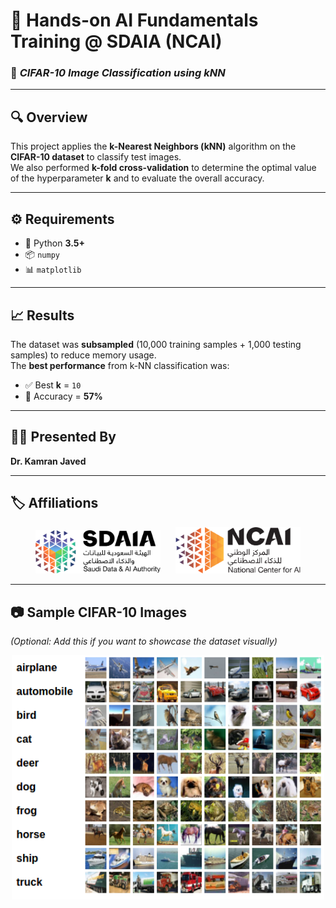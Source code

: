 # 🤖 **Hands-on AI Fundamentals Training @ SDAIA (NCAI)**  
### 📌 *CIFAR-10 Image Classification using kNN*

---

## 🔍 **Overview**
This project applies the **k-Nearest Neighbors (kNN)** algorithm on the **CIFAR-10 dataset** to classify test images.  
We also performed **k-fold cross-validation** to determine the optimal value of the hyperparameter **k** and to evaluate the overall accuracy.

---

## ⚙️ **Requirements**
- 🐍 Python **3.5+**  
- 📦 `numpy`  
- 📊 `matplotlib`

---

## 📈 **Results**
The dataset was **subsampled** (10,000 training samples + 1,000 testing samples) to reduce memory usage.  
The **best performance** from k-NN classification was:  

- ✅ Best **k** = `10`  
- 🎯 Accuracy = **57%**

---

## 👨‍🏫 **Presented By**
**Dr. Kamran Javed**

---

## 🏷️ **Affiliations**
<p align="center">
  <img src="images/logo.png" alt="Logo" width="200"/> &nbsp;&nbsp;&nbsp;&nbsp;
  <img src="images/logo2.png" alt="Logo" width="200"/>
</p>

---

## 📷 **Sample CIFAR-10 Images**
*(Optional: Add this if you want to showcase the dataset visually)*  

<p align="center">
  <img src="images/cifar10_samples.png" alt="CIFAR-10 Samples" width="500"/>
</p>
